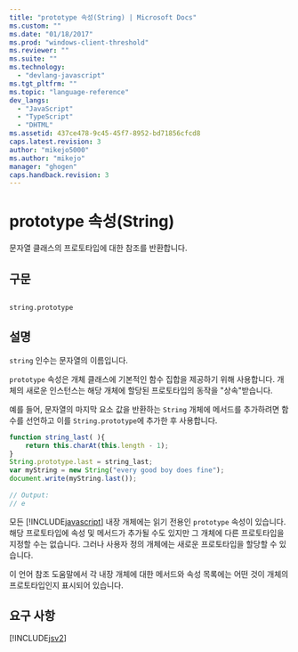 ```yaml
---
title: "prototype 속성(String) | Microsoft Docs"
ms.custom: ""
ms.date: "01/18/2017"
ms.prod: "windows-client-threshold"
ms.reviewer: ""
ms.suite: ""
ms.technology: 
  - "devlang-javascript"
ms.tgt_pltfrm: ""
ms.topic: "language-reference"
dev_langs: 
  - "JavaScript"
  - "TypeScript"
  - "DHTML"
ms.assetid: 437ce478-9c45-45f7-8952-bd71856cfcd8
caps.latest.revision: 3
author: "mikejo5000"
ms.author: "mikejo"
manager: "ghogen"
caps.handback.revision: 3
---
```

# prototype 속성(String)
문자열 클래스의 프로토타입에 대한 참조를 반환합니다.  
  
## 구문  
  
```  
  
string.prototype  
```  
  
## 설명  
 `string` 인수는 문자열의 이름입니다.  
  
 `prototype` 속성은 개체 클래스에 기본적인 함수 집합을 제공하기 위해 사용합니다.  개체의 새로운 인스턴스는 해당 개체에 할당된 프로토타입의 동작을 "상속"받습니다.  
  
 예를 들어, 문자열의 마지막 요소 값을 반환하는 `String` 개체에 메서드를 추가하려면 함수를 선언하고 이를 `String.prototype`에 추가한 후 사용합니다.  
  
```javascript  
function string_last( ){  
    return this.charAt(this.length - 1);  
}  
String.prototype.last = string_last;  
var myString = new String("every good boy does fine");  
document.write(myString.last());  
  
// Output:  
// e  
```  
  
 모든 [!INCLUDE[javascript](../../javascript/includes/javascript-md.md)] 내장 개체에는 읽기 전용인 `prototype` 속성이 있습니다.  해당 프로토타입에 속성 및 메서드가 추가될 수도 있지만 그 개체에 다른 프로토타입을 지정할 수는 없습니다.  그러나 사용자 정의 개체에는 새로운 프로토타입을 할당할 수 있습니다.  
  
 이 언어 참조 도움말에서 각 내장 개체에 대한 메서드와 속성 목록에는 어떤 것이 개체의 프로토타입인지 표시되어 있습니다.  
  
## 요구 사항  
 [!INCLUDE[jsv2](../../javascript/reference/includes/jsv2-md.md)]